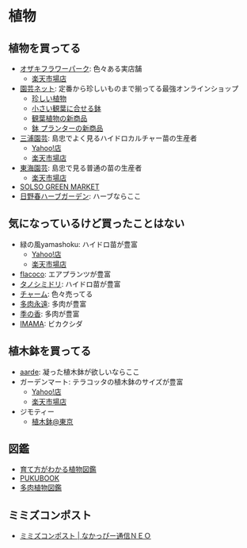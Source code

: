 # 植物
##  植物を買ってる
* [オザキフラワーパーク](https://ozaki-flowerpark.co.jp/): 色々ある実店舗
	* [楽天市場店](https://www.rakuten.co.jp/ozaki-flowerpark/)
* [園芸ネット](https://www.engei.net/): 定番から珍しいものまで揃ってる最強オンラインショップ
	*  [珍しい植物](https://www.engei.net/PathBrowse.asp?Pagename=green:Bizarre) 
	*  [小さい観葉に合せる鉢](https://www.engei.net/PathBrowse.asp?Pagename=green:pot_goods&o=l) 
	*  [観葉植物の新商品](https://www.engei.net/NewGoods.asp?path=026) 
	*  [鉢 プランターの新商品](https://www.engei.net/NewGoods.asp?path=030) 
* [三浦園芸](http://miuraengei.com/dictionary/index.php): 島忠でよく見るハイドロカルチャー苗の生産者
	* [Yahoo!店](https://store.shopping.yahoo.co.jp/julli/)
	* [楽天市場店](https://www.rakuten.co.jp/julli/)
* [東海園芸](http://www.opte.co.jp/items%20list.html): 島忠で見る普通の苗の生産者
	* [楽天市場店](https://www.rakuten.co.jp/opte/)
* [SOLSO GREEN MARKET](https://solsogreenmarket.com/)
* [日野春ハーブガーデン](http://www.hinoharu.com/): ハーブならここ

## 気になっているけど買ったことはない
* 緑の風yamashoku: ハイドロ苗が豊富
	* [Yahoo!店](https://store.shopping.yahoo.co.jp/hanatusin/)
	* [楽天市場店](https://www.rakuten.co.jp/hanatusin/)
* [flacoco](https://shopping.geocities.jp/flacoco/): エアプランツが豊富
* [タノシミドリ](https://www.rakuten.co.jp/tanoshimidori/): ハイドロ苗が豊富
* [チャーム](https://item.rakuten.co.jp/chanet/c/0000007754/): 色々売ってる
* [多肉永遠](http://www.tanikutoha.jp/index.html): 多肉が豊富
* [季の香](https://item.rakuten.co.jp/u-kinoka/c/0000000126/): 多肉が豊富
* [IMAMA](https://imama-net.com/): ビカクシダ

## 植木鉢を買ってる
* [aarde](https://www.aarde-pot.com/): 凝った植木鉢が欲しいならここ
* ガーデンマート: テラコッタの植木鉢のサイズが豊富
	* [Yahoo!店](https://shopping.geocities.jp/gardenmart/)
	* [楽天市場店](https://www.rakuten.ne.jp/gold/gmart/)
* ジモティー
	* [植木鉢@東京](https://jmty.jp/tokyo/sale?keyword=%E6%A4%8D%E6%9C%A8%E9%89%A2)

## 図鑑
* [育て方がわかる植物図鑑](https://www.shuminoengei.jp/?a=page_p_top)
* [PUKUBOOK](https://pukubook.jp/)
* [多肉植物図鑑](http://cactoloco.jp/dic/index.html)

## ミミズコンポスト
* [ミミズコンポスト | なかっぴー通信ＮＥＯ](https://pantani21mrt.blog.fc2.com/blog-entry-888.html?sp)